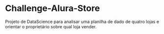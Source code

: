 # Challenge-Alura-Store
Projeto de DataScience para analisar uma planilha de dado de quatro lojas e orientar o proprietário sobre qual loja vender.
